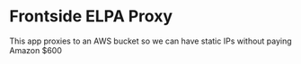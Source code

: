 # Frontside ELPA Proxy

This app proxies to an AWS bucket so we can have static IPs without
paying Amazon $600
